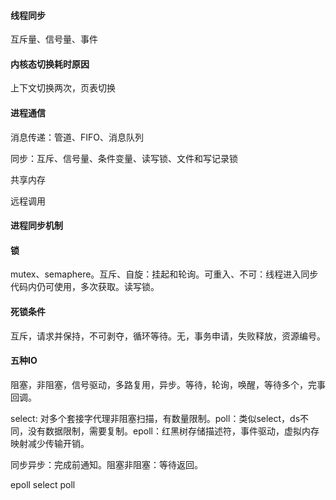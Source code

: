 #### 线程同步
互斥量、信号量、事件

#### 内核态切换耗时原因

上下文切换两次，页表切换

#### 进程通信

消息传递：管道、FIFO、消息队列

同步：互斥、信号量、条件变量、读写锁、文件和写记录锁

共享内存

远程调用

#### 进程同步机制

#### 锁
mutex、semaphere。互斥、自旋：挂起和轮询。可重入、不可：线程进入同步代码内仍可使用，多次获取。读写锁。

#### 死锁条件

互斥，请求并保持，不可剥夺，循环等待。无，事务申请，失败释放，资源编号。

#### 五种IO

阻塞，非阻塞，信号驱动，多路复用，异步。等待，轮询，唤醒，等待多个，完事回调。

select: 对多个套接字代理非阻塞扫描，有数量限制。poll：类似select，ds不同，没有数据限制，需要复制。epoll：红黑树存储描述符，事件驱动，虚拟内存映射减少传输开销。

同步异步：完成前通知。阻塞非阻塞：等待返回。

epoll select poll